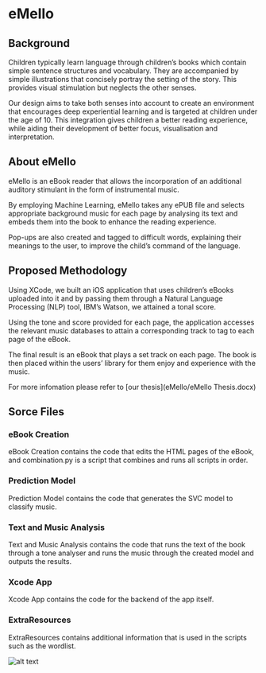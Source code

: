 # eMello
## Background
Children typically learn language through children’s books which contain simple sentence structures and vocabulary. They are accompanied by simple illustrations that concisely portray the setting of the story. This provides visual stimulation but neglects the other senses. 

Our design aims to take both senses into account to create an environment that encourages deep experiential learning and is targeted at children under the age of 10. This integration gives children a better reading experience, while aiding their development of better focus, visualisation and interpretation.     

## About eMello
eMello is an eBook reader that allows the incorporation of an additional auditory stimulant in the form of instrumental music. 

By employing Machine Learning, eMello takes any ePUB file and selects appropriate background music for each page by analysing its text and embeds them into the book to enhance the reading experience.

Pop-ups are also created and tagged to difficult words, explaining their meanings to the user, to improve the child’s command of the language.

## Proposed Methodology
Using XCode, we built an iOS application that uses children’s eBooks uploaded into it and by passing them through a Natural Language Processing (NLP) tool, IBM’s Watson, we attained a tonal score. 

Using the tone and score provided for each page, the application accesses the relevant music databases to attain a corresponding track to tag to each page of the eBook. 

The final result is an eBook that plays a set track on each page. The book is then placed within the users’ library for them enjoy and experience with the music.

For more infomation please refer to [our thesis](eMello/eMello Thesis.docx)

## Sorce Files
### eBook Creation
eBook Creation contains the code that edits the HTML pages of the eBook,
and combination.py is a script that combines and runs all scripts in order.
### Prediction Model
Prediction Model contains the code that generates the SVC model to classify music.
### Text and Music Analysis
Text and Music Analysis contains the code that runs the text of the book through a tone analyser
and runs the music through the created model and outputs the results.
### Xcode App
Xcode App contains the code for the backend of the app itself.
### ExtraResources
ExtraResources contains additional information that is used in the scripts such as the wordlist.



![alt text](Images/eMelloPoster.png "eMello Poster")
